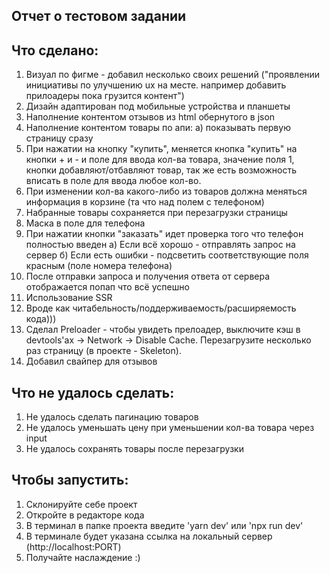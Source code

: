 ## Отчет о тестовом задании

## Что сделано:

1) Визуал по фигме - добавил несколько своих решений ("проявлении инициативы по улучшению ux на месте. например добавить прилоадеры пока грузится контент")
2) Дизайн адаптирован под мобильные устройства и планшеты
3) Наполнение контентом отзывов из html обернутого в json
4) Наполнение контентом товары по апи:
   а) показывать первую страницу сразу
5) При нажатии на кнопку "купить", меняется кнопка "купить" на кнопки + и - и поле для ввода кол-ва товара, значение поля 1, кнопки добавляют/отбавляют товар, так же есть возможность вписать в поле для ввода любое кол-во.
6) При изменении кол-ва какого-либо из товаров должна меняться информация в корзине (та что над полем с телефоном)
7) Набранные товары сохраняется при перезагрузки страницы
8) Маска в поле для телефона
9) При нажатии кнопки "заказать" идет проверка того что телефон полностью введен
    а) Если всё хорошо - отправлять запрос на сервер
    б) Если есть ошибки - подсветить соответствующие поля красным (поле номера телефона)
10) После отправки запроса и получения ответа от сервера отображается попап что всё успешно
11) Использование SSR
12) Вроде как читабельность/поддерживаемость/расширяемость кода)))
13) Сделал Preloader - чтобы увидеть прелоадер, выключите кэш в devtools'ах -> Network -> Disable Cache. Перезагрузите несколько раз страницу (в проекте - Skeleton).
14) Добавил свайпер для отзывов

## Что не удалось сделать:

1) Не удалось сделать пагинацию товаров
2) Не удалось уменьшать цену при уменьшении кол-ва товара через input
3) Не удалось сохранять товары после перезагрузки

## Чтобы запустить:

1) Склонируйте себе проект
2) Откройте в редакторе кода
3) В терминал в папке проекта введите 'yarn dev' или 'npx run dev'
4) В терминале будет указана ссылка на локальный сервер (http://localhost:PORT)
5) Получайте наслаждение :)

